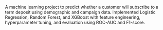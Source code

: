 A machine learning project to predict whether a customer will subscribe to a term deposit using demographic and campaign data. Implemented Logistic Regression, Random Forest, and XGBoost with feature engineering, hyperparameter tuning, and evaluation using ROC-AUC and F1-score.
